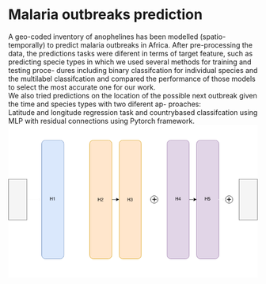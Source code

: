 # Malaria outbreaks prediction

A geo-coded inventory of anophelines has been modelled (spatio-temporally)
to predict malaria outbreaks in Africa. After pre-processing the data, the
predictions tasks were diferent in terms of target feature, such as predicting
specie types in which we used several methods for training and testing proce-
dures including binary classifcation for individual species and the multilabel
classifcation and compared the performance of those models to select the
most accurate one for our work. <br /> 
We also tried predictions on the location of the possible next outbreak given the time and species types with two diferent ap-
proaches:<br /> 
Latitude and longitude regression task and countrybased classifcation
using MLP with residual connections using Pytorch framework.
![network architecure](https://github.com/mustafaghali/malaria_outbreaks_prediction/blob/master/modeling/Net-Dark.png)
